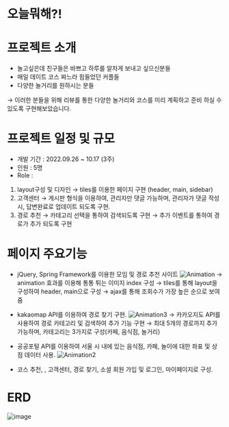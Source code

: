# 오늘뭐해?! 

# 프로젝트 소개
- 놀고싶은데 친구들은 바쁘고 하루를 알차게 보내고 싶으신분들
- 매일 데이트 코스 짜느라 힘들었던 커플들
- 다양한 놀거리를 원하시는 분들

→ 이러한 분들을 위해 리뷰를 통한 다양한 놀거리와 코스를 미리 계획하고 준비 하실 수 있도록 구현해보았습니다.

# 프로젝트 일정 및 규모
- 개발 기간 : 2022.09.26 ~ 10.17 (3주)
- 인원 : 5명
- Role :
1) layout구성 및 디자인
 → tiles를 이용한 페이지 구현 (header, main, sidebar)
2) 고객센터
 → 게시판 형식을 이용하여, 관리자만 댓글 가능하며, 관리자가 댓글 작성 시, 답변완료로 업데이트 되도록 구현.
3) 경로 추천
 → 카테고리 선택을 통하여 검색되도록 구현
 → 추가 이벤트를 통하여 경로가 추가 되도록 구현
 
# 페이지 주요기능
- jQuery, Spring Framework를 이용한 모임 및 경로 추천 사이트
![Animation](https://user-images.githubusercontent.com/114208462/217534859-e0eb7c55-474c-4c03-99e9-f59aa911d212.gif)
→ animation 효과를 이용해 통통 튀는 이미지 index 구성
→ tiles를 통해 layout을 구성하여 header,  main으로 구성
→ ajax를 통해 조회수가 가장 높은 순으로 보여줌

- kakaomap API를 이용하여 경로 찾기 구현.
![Animation3](https://user-images.githubusercontent.com/114208462/217536012-2e0f0f38-66db-428b-a2aa-8cf2766ca51f.gif)
→ 카카오지도 API를 사용하여 경로 카테고리 및 검색하여 추가 기능 구현
→ 최대 5개의 경로까지 추가 가능하며, 카테고리는 3가지로 구성(카페, 음식점, 놀거리)

- 공공포털 API를 이용하여 서울 시 내에 있는 음식점, 카페, 놀이에 대한 좌표 및 상점 데이터 사용.
![Animation2](https://user-images.githubusercontent.com/114208462/217536092-31e19464-f8e9-470b-9133-165fc2057e72.gif)

- 코스 추천, , 고객센터, 경로 찾기, 소셜 회원 가입 및 로그인, 마이페이지로 구성.

# ERD
![image](https://user-images.githubusercontent.com/114208462/217532779-24f8c1a5-87ca-46cd-97b7-8597e6a46f87.png)

